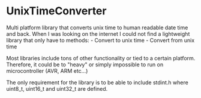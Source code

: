 # UnixTimeConverter
Multi platform library that converts unix time to human readable date time and back. When I was looking on the internet I could not find a lightweight library that only have to methods:
    - Convert to unix time
    - Convert from unix time
    
Most libraries include tons of other functionality or tied to a certain platform. Therefore, it could be to "heavy" or simply impossible to run on microcontroller (AVR, ARM etc...)

The only requirement for the library is to be able to include stdint.h where uint8_t, uint16_t and uint32_t are defined.


